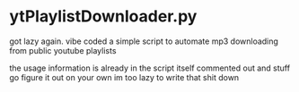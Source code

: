 # ytPlaylistDownloader.py
got lazy again. vibe coded a simple script to automate mp3 downloading from public youtube playlists

the usage information is already in the script itself commented out and stuff go figure it out on your own im too lazy to write that shit down
